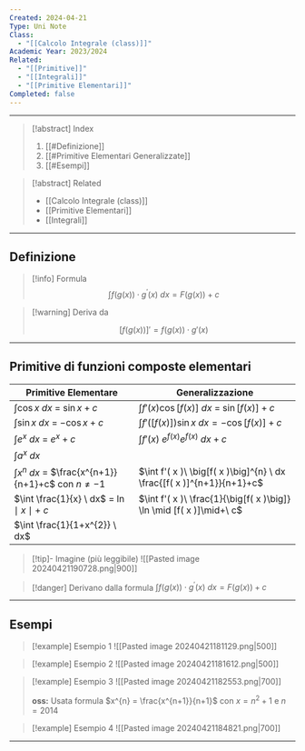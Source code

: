 ```yaml
---
Created: 2024-04-21
Type: Uni Note
Class:
  - "[[Calcolo Integrale (class)]]"
Academic Year: 2023/2024
Related:
  - "[[Primitive]]"
  - "[[Integrali]]"
  - "[[Primitive Elementari]]"
Completed: false
---
```

---

>[!abstract] Index
>1. [[#Definizione]]
>2. [[#Primitive Elementari Generalizzate]]
>3. [[#Esempi]]

>[!abstract] Related
>- [[Calcolo Integrale (class)]]
>- [[Primitive Elementari]]
>- [[Integrali]]

---
## Definizione

>[!info] Formula
>$$
>\int f\big(g(x)\big)\cdot g^{'}(x) \ dx = F\big(g(x)\big)+c
>$$

>[!warning] Deriva da
>
>$$
>\Big[f\big(g(x)\big)\Big]' = f\big(g(x)\big)\cdot g'(x)
>$$

---
## Primitive di funzioni composte elementari

| Primitive Elementare                                         | Generalizzazione                                                       |
| ------------------------------------------------------------ | ---------------------------------------------------------------------- |
| $\int \cos x \ dx$ = $\sin x +c$                             | $\int f'( x ) \cos \big[f( x )\big] \ dx$ = $\sin [f( x )]+c$          |
| $\int \sin x  \ dx$ = $-\cos x+c$                            | $\int f'( \big[f( x )\big] ) \sin x  \ dx = -\cos [f( x )]+c$          |
| $\int e^{x} \ dx$ = $e^{x}+c$                                | $\int f'( x )\ e^{f( x )} e^{f( x )} \ dx +c$                          |
| $\int a^{x} \ dx$                                            |                                                                        |
| $\int x^{n} \ dx$ = $\frac{x^{n+1}}{n+1}+c$  con $n \not=-1$ | $\int f'( x )\ \big[f( x )\big]^{n} \ dx \frac{[f( x )]^{n+1}}{n+1}+c$ |
| $\int \frac{1}{x} \ dx$ = $\ln \mid x\mid +\ c$              | $\int f'( x )\ \frac{1}{\big[f( x )\big]} \ln \mid [f( x )]\mid+\ c$   |
| $\int \frac{1}{1+x^{2}} \ dx$                                |                                                                        |

>[!tip]- Imagine (più leggibile)
>![[Pasted image 20240421190728.png|900]]

>[!danger] Derivano dalla formula $\int f\big(g(x)\big)\cdot g^{'}(x) \ dx = F\big(g(x)\big)+c$

---
## Esempi

>[!example] Esempio 1
>![[Pasted image 20240421181129.png|500]]

>[!example] Esempio 2
>![[Pasted image 20240421181612.png|500]]

>[!example] Esempio 3
>![[Pasted image 20240421182553.png|700]]
>
>**oss:** Usata formula $x^{n} = \frac{x^{n+1}}{n+1}$ con $x=n^{2}+1$ e $n=2014$

>[!example] Esempio 4
>![[Pasted image 20240421184821.png|700]]

---